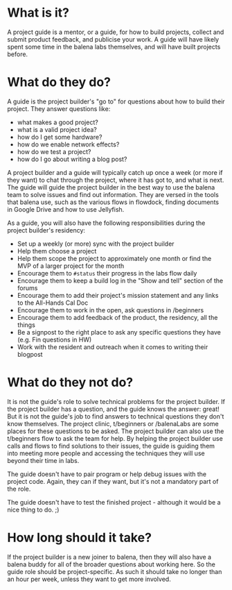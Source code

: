 # What is it?
A project guide is a mentor, or a guide, for how to build projects, collect and submit product feedback, and publicise your work. A guide will have likely spent some time in the balena labs themselves, and will have built projects before.

# What do they do?
A guide is the project builder's "go to" for questions about how to build their project. They answer questions like:
* what makes a good project?
* what is a valid project idea?
* how do I get some hardware?
* how do we enable network effects?
* how do we test a project?
* how do I go about writing a blog post?

A project builder and a guide will typically catch up once a week (or more if they want) to chat through the project, where it has got to, and what is next. The guide will guide the project builder in the best way to use the balena team to solve issues and find out information. They are versed in the tools that balena use, such as the various flows in flowdock, finding documents in Google Drive and how to use Jellyfish.

As a guide, you will also have the following responsibilities during the project builder's residency:
* Set up a weekly (or more) sync with the project builder
* Help them choose a project
* Help them scope the project to approximately one month or find the MVP of a larger project for the month
* Encourage them to `#status` their progress in the labs flow daily
* Encourage them to keep a build log in the "Show and tell" section of the forums
* Encourage them to add their project's mission statement and any links to the All-Hands Cal Doc
* Encourage them to work in the open, ask questions in /beginners
* Encourage them to add feedback of the product, the residency, all the things
* Be a signpost to the right place to ask any specific questions they have (e.g. Fin questions in HW)
* Work with the resident and outreach when it comes to writing their blogpost

# What do they not do?
It is not the guide's role to solve technical problems for the project builder. If the project builder has a question, and the guide knows the answer: great! But it is not the guide's job to find answers to technical questions they don't know themselves. The project clinic, t/beginners or /balenaLabs  are some places for these questions to be asked. The project builder can also use the t/beginners flow to ask the team for help. By helping the project builder use calls and flows to find solutions to their issues, the guide is guiding them into meeting more people and accessing the techniques they will use beyond their time in labs.

The guide doesn't have to pair program or help debug issues with the project code. Again, they can if they want, but it's not a mandatory part of the role.

The guide doesn't have to test the finished project - although it would be a nice thing to do. ;)

# How long should it take?
If the project builder is a new joiner to balena, then they will also have a balena buddy for all of the broader questions about working here. So the guide role should be project-specific. As such it should take no longer than an hour per week, unless they want to get more involved.